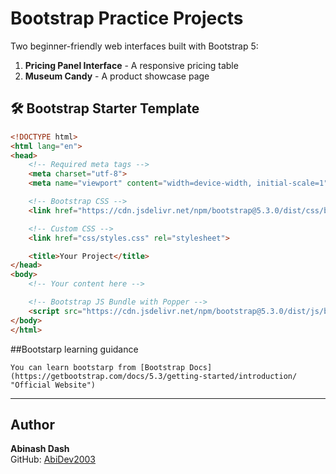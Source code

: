 # Bootstrap Practice Projects

Two beginner-friendly web interfaces built with Bootstrap 5:
1. **Pricing Panel Interface** - A responsive pricing table
2. **Museum Candy** - A product showcase page  

## 🛠️ Bootstrap Starter Template

```html
<!DOCTYPE html>
<html lang="en">
<head>
    <!-- Required meta tags -->
    <meta charset="utf-8">
    <meta name="viewport" content="width=device-width, initial-scale=1">

    <!-- Bootstrap CSS -->
    <link href="https://cdn.jsdelivr.net/npm/bootstrap@5.3.0/dist/css/bootstrap.min.css" rel="stylesheet">

    <!-- Custom CSS -->
    <link href="css/styles.css" rel="stylesheet">

    <title>Your Project</title>
</head>
<body>
    <!-- Your content here -->

    <!-- Bootstrap JS Bundle with Popper -->
    <script src="https://cdn.jsdelivr.net/npm/bootstrap@5.3.0/dist/js/bootstrap.bundle.min.js"></script>
</body>
</html>
```

##Bootstarp learning guidance
```planetext
You can learn bootstarp from [Bootstrap Docs](https://getbootstrap.com/docs/5.3/getting-started/introduction/ "Official Website")
```
---

## Author
**Abinash Dash**  
GitHub: [AbiDev2003](https://github.com/AbiDev2003)
